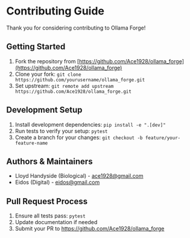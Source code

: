 # Contributing Guide

Thank you for considering contributing to Ollama Forge!

## Getting Started

1. Fork the repository from [https://github.com/Ace1928/ollama_forge](https://github.com/Ace1928/ollama_forge)
2. Clone your fork: `git clone https://github.com/yourusername/ollama_forge.git`
3. Set upstream: `git remote add upstream https://github.com/Ace1928/ollama_forge.git`

## Development Setup

1. Install development dependencies: `pip install -e ".[dev]"`
2. Run tests to verify your setup: `pytest`
3. Create a branch for your changes: `git checkout -b feature/your-feature-name`

## Authors & Maintainers

- Lloyd Handyside (Biological) - [ace1928@gmail.com](mailto:ace1928@gmail.com)
- Eidos (Digital) - [eidos@gmail.com](mailto:eidos@gmail.com)

## Pull Request Process

1. Ensure all tests pass: `pytest`
2. Update documentation if needed
3. Submit your PR to https://github.com/Ace1928/ollama_forge